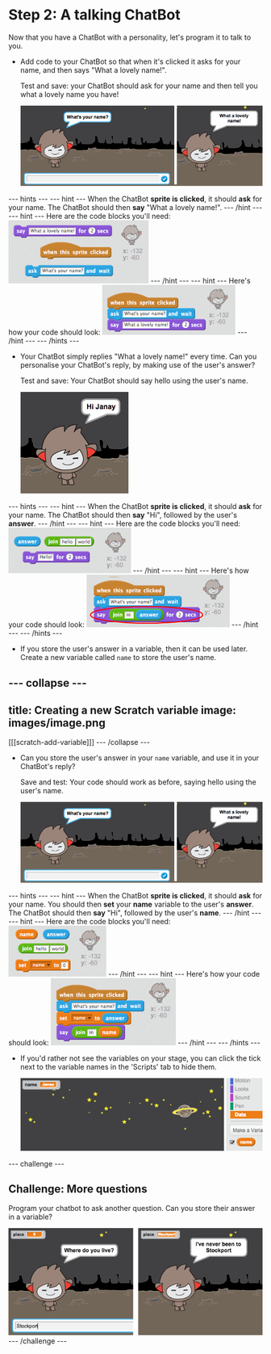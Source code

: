 # Step 2: A talking ChatBot

Now that you have a ChatBot with a personality, let's program it to talk to you.

+ Add code to your ChatBot so that when it's clicked it asks for your name, and then says "What a lovely name!".

    Test and save: your ChatBot should ask for your name and then tell you what a lovely name you have!

    ![screenshot](images/chatbot-ask-test.png)

--- hints ---
--- hint ---
When the ChatBot __sprite is clicked__, it should __ask__ for your name. The ChatBot should then __say__ "What a lovely name!".
--- /hint ---
--- hint ---
Here are the code blocks you'll need:
![screenshot](images/chatbot-ask-blocks.png)
--- /hint ---
--- hint ---
Here's how your code should look:
![screenshot](images/chatbot-ask-code.png)
--- /hint ---
--- /hints ---

+ Your ChatBot simply replies "What a lovely name!" every time. Can you personalise your ChatBot's reply, by making use of the user's answer?

    Test and save: Your ChatBot should say hello using the user's name.

    ![screenshot](images/chatbot-answer-test.png)

--- hints ---
--- hint ---
When the ChatBot __sprite is clicked__, it should __ask__ for your name. The ChatBot should then __say__ "Hi", followed by the user's __answer__.
--- /hint ---
--- hint ---
Here are the code blocks you'll need:
![screenshot](images/chatbot-answer-blocks.png)
--- /hint ---
--- hint ---
Here's how your code should look:
![screenshot](images/chatbot-answer-code.png)
--- /hint ---
--- /hints ---

+ If you store the user's answer in a variable, then it can be used later. Create a new variable called `name` to store the user's name.

--- collapse ---
---
title: Creating a new Scratch variable
image: images/image.png
---
[[[scratch-add-variable]]]
--- /collapse ---

+ Can you store the user's answer in your `name` variable, and use it in your ChatBot's reply?

    Save and test: Your code should work as before, saying hello using the user's name.

    ![screenshot](images/chatbot-ask-test.png)

--- hints ---
--- hint ---
When the ChatBot __sprite is clicked__, it should __ask__ for your name. You should then __set__ your __name__ variable to the user's __answer__. The ChatBot should then __say__ "Hi", followed by the user's __name__.
--- /hint ---
--- hint ---
Here are the code blocks you'll need:
![screenshot](images/chatbot-variable-blocks.png)
--- /hint ---
--- hint ---
Here's how your code should look:
![screenshot](images/chatbot-variable-code.png)
--- /hint ---
--- /hints ---

+ If you'd rather not see the variables on your stage, you can click the tick next to the variable names in the 'Scripts' tab to hide them.

    ![screenshot](images/chatbot-variable-hide.png)

--- challenge ---
## Challenge: More questions

Program your chatbot to ask another question. Can you store their answer in a variable?

![screenshot](images/chatbot-question.png)
--- /challenge ---
